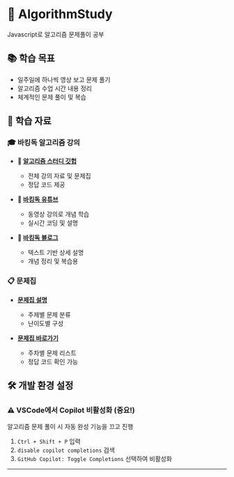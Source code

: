 # 🎯 AlgorithmStudy

Javascript로 알고리즘 문제풀이 공부

## 📚 학습 목표

- 일주일에 하나씩 영상 보고 문제 풀기
- 알고리즘 수업 시간 내용 정리
- 체계적인 문제 풀이 및 복습

## 📖 학습 자료

### 🎓 바킹독 알고리즘 강의

- **📘 [알고리즘 스터디 깃헙](https://github.com/encrypted-def/basic-algo-lecture.git)**

  - 전체 강의 자료 및 문제집
  - 정답 코드 제공

- **🎥 [바킹독 유튜브](https://www.youtube.com/c/baaarkingdog)**

  - 동영상 강의로 개념 학습
  - 실시간 코딩 및 설명

- **📝 [바킹독 블로그](https://blog.encrypted.gg/category/%EA%B0%95%EC%A2%8C/%EC%8B%A4%EC%A0%84%20%EC%95%8C%EA%B3%A0%EB%A6%AC%EC%A6%98)**

  - 텍스트 기반 상세 설명
  - 개념 정리 및 복습용

### 📋 문제집

- **[문제집 설명](https://github.com/encrypted-def/basic-algo-lecture/blob/master/workbook.md)**

  - 주제별 문제 분류
  - 난이도별 구성

- **[문제집 바로가기](https://github.com/encrypted-def/basic-algo-lecture/tree/master/workbook)**

  - 주차별 문제 리스트
  - 정답 코드 확인 가능

## 🛠️ 개발 환경 설정

### ⚠️ VSCode에서 Copilot 비활성화 (중요!)

알고리즘 문제 풀이 시 자동 완성 기능을 끄고 진행

1. `Ctrl + Shift + P` 입력
2. `disable copilot completions` 검색
3. `GitHub Copilot: Toggle Completions` 선택하여 비활성화

---
